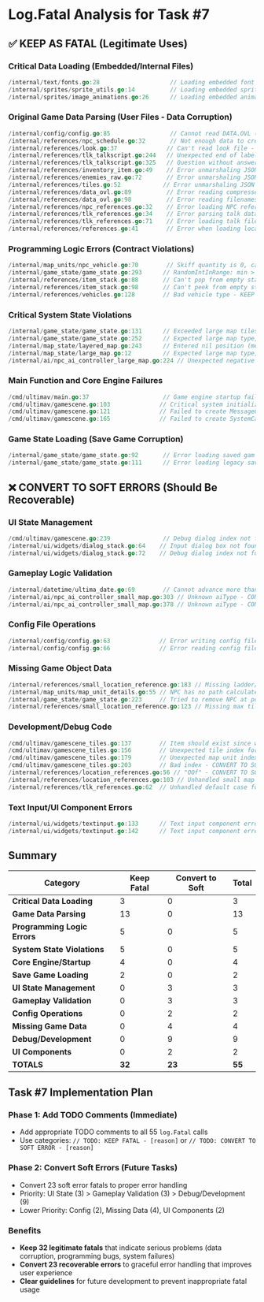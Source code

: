 # Log.Fatal Analysis for Task #7

## ✅ KEEP AS FATAL (Legitimate Uses)

### Critical Data Loading (Embedded/Internal Files)
```go
/internal/text/fonts.go:28                    // Loading embedded font data - KEEP FATAL
/internal/sprites/sprite_utils.go:14          // Loading embedded sprite data - KEEP FATAL  
/internal/sprites/image_animations.go:26      // Loading embedded animation data - KEEP FATAL
```

### Original Game Data Parsing (User Files - Data Corruption)
```go
/internal/config/config.go:85                 // Cannot read DATA.OVL (core Ultima V file) - KEEP FATAL
/internal/references/npc_schedule.go:32       // Not enough data to create NPCReference schedule - KEEP FATAL
/internal/references/look.go:37              // Can't read look file - KEEP FATAL
/internal/references/tlk_talkscript.go:244   // Unexpected end of label section - KEEP FATAL
/internal/references/tlk_talkscript.go:325   // Question without answer in TLK data - KEEP FATAL
/internal/references/inventory_item.go:49    // Error unmarshaling JSON data - KEEP FATAL
/internal/references/enemies_raw.go:72       // Error unmarshaling JSON data - KEEP FATAL
/internal/references/tiles.go:52            // Error unmarshaling JSON data - KEEP FATAL
/internal/references/data_ovl.go:89          // Error reading compressed words - KEEP FATAL
/internal/references/data_ovl.go:98          // Error reading filenames - KEEP FATAL
/internal/references/npc_references.go:32    // Error loading NPC reference data - KEEP FATAL
/internal/references/tlk_references.go:34    // Error parsing talk data - KEEP FATAL
/internal/references/tlk_references.go:71    // Error loading talk file - KEEP FATAL
/internal/references/references.go:41        // Error when loading locations - KEEP FATAL
```

### Programming Logic Errors (Contract Violations)
```go
/internal/map_units/npc_vehicle.go:70        // Skiff quantity is 0, cannot decrement - KEEP FATAL
/internal/game_state/game_state.go:293      // RandomIntInRange: min > max - KEEP FATAL
/internal/references/item_stack.go:88       // Can't pop from empty stack - KEEP FATAL
/internal/references/item_stack.go:98       // Can't peek from empty stack - KEEP FATAL
/internal/references/vehicles.go:128        // Bad vehicle type - KEEP FATAL
```

### Critical System State Violations  
```go
/internal/game_state/game_state.go:131      // Exceeded large map tiles (bounds overflow) - KEEP FATAL
/internal/game_state/game_state.go:252      // Expected large map type, got different - KEEP FATAL
/internal/map_state/layered_map.go:243      // Entered nil position (memory safety) - KEEP FATAL
/internal/map_state/large_map.go:12         // Expected large map type, got different - KEEP FATAL
/internal/ai/npc_ai_controller_large_map.go:224 // Unexpected negative position - KEEP FATAL
```

### Main Function and Core Engine Failures
```go
/cmd/ultimav/main.go:37                     // Game engine startup failure - KEEP FATAL
/cmd/ultimav/gamescene.go:103              // Critical system initialization - KEEP FATAL
/cmd/ultimav/gamescene.go:121              // Failed to create MessageCallbacks - KEEP FATAL
/cmd/ultimav/gamescene.go:165              // Failed to create SystemCallbacks - KEEP FATAL
```

### Game State Loading (Save Game Corruption)
```go
/internal/game_state/game_state.go:92       // Error loading saved gam raw data - KEEP FATAL
/internal/game_state/game_state.go:111      // Error loading legacy save game from bytes - KEEP FATAL
```

## ❌ CONVERT TO SOFT ERRORS (Should Be Recoverable)

### UI State Management
```go
/cmd/ultimav/gamescene.go:239               // Debug dialog index not found - CONVERT TO SOFT ERROR
/internal/ui/widgets/dialog_stack.go:64    // Input dialog box not found - CONVERT TO SOFT ERROR  
/internal/ui/widgets/dialog_stack.go:72    // Debug dialog index not found - CONVERT TO SOFT ERROR
```

### Gameplay Logic Validation
```go
/internal/datetime/ultima_date.go:69        // Cannot advance more than 9 hours - CONVERT TO SOFT ERROR
/internal/ai/npc_ai_controller_small_map.go:303 // Unknown aiType - CONVERT TO SOFT ERROR
/internal/ai/npc_ai_controller_small_map.go:378 // Unknown aiType - CONVERT TO SOFT ERROR
```

### Config File Operations
```go
/internal/config/config.go:63              // Error writing config file - CONVERT TO SOFT ERROR
/internal/config/config.go:66              // Error reading config file - CONVERT TO SOFT ERROR
```

### Missing Game Object Data
```go
/internal/references/small_location_reference.go:183 // Missing ladder/stair near NPC - CONVERT TO SOFT ERROR
/internal/map_units/map_unit_details.go:55 // NPC has no path calculated - CONVERT TO SOFT ERROR
/internal/game_state/game_state.go:223     // Tried to remove NPC at position but failed - CONVERT TO SOFT ERROR
/internal/references/small_location_reference.go:123 // Missing max tiles - CONVERT TO SOFT ERROR
```

### Development/Debug Code
```go
/cmd/ultimav/gamescene_tiles.go:137        // Item should exist since we checked - CONVERT TO SOFT ERROR
/cmd/ultimav/gamescene_tiles.go:156        // Unexpected tile index for map unit - CONVERT TO SOFT ERROR  
/cmd/ultimav/gamescene_tiles.go:179        // Unexpected map unit index - CONVERT TO SOFT ERROR
/cmd/ultimav/gamescene_tiles.go:203        // Bad index - CONVERT TO SOFT ERROR
/internal/references/location_references.go:56 // "OOf" - CONVERT TO SOFT ERROR
/internal/references/location_references.go:103 // Unhandled small map type - CONVERT TO SOFT ERROR
/internal/references/tlk_references.go:62  // Unhandled default case for small map type - CONVERT TO SOFT ERROR
```

### Text Input/UI Component Errors  
```go
/internal/ui/widgets/textinput.go:133      // Text input component error - CONVERT TO SOFT ERROR
/internal/ui/widgets/textinput.go:142      // Text input component error - CONVERT TO SOFT ERROR
```

## Summary

| Category | Keep Fatal | Convert to Soft | Total |
|----------|------------|-----------------|-------|
| **Critical Data Loading** | 3 | 0 | 3 |
| **Game Data Parsing** | 13 | 0 | 13 |  
| **Programming Logic Errors** | 5 | 0 | 5 |
| **System State Violations** | 5 | 0 | 5 |
| **Core Engine/Startup** | 4 | 0 | 4 |
| **Save Game Loading** | 2 | 0 | 2 |
| **UI State Management** | 0 | 3 | 3 |
| **Gameplay Validation** | 0 | 3 | 3 |
| **Config Operations** | 0 | 2 | 2 |
| **Missing Game Data** | 0 | 4 | 4 |
| **Debug/Development** | 0 | 9 | 9 |
| **UI Components** | 0 | 2 | 2 |
| **TOTALS** | **32** | **23** | **55** |

## Task #7 Implementation Plan

### Phase 1: Add TODO Comments (Immediate)
- Add appropriate TODO comments to all 55 `log.Fatal` calls
- Use categories: `// TODO: KEEP FATAL - [reason]` or `// TODO: CONVERT TO SOFT ERROR - [reason]`

### Phase 2: Convert Soft Errors (Future Tasks)  
- Convert 23 soft error fatals to proper error handling
- Priority: UI State (3) > Gameplay Validation (3) > Debug/Development (9)
- Lower Priority: Config (2), Missing Data (4), UI Components (2)

### Benefits
- **Keep 32 legitimate fatals** that indicate serious problems (data corruption, programming bugs, system failures)
- **Convert 23 recoverable errors** to graceful error handling that improves user experience
- **Clear guidelines** for future development to prevent inappropriate fatal usage